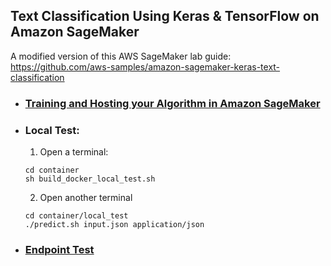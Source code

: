 ## Text Classification Using Keras & TensorFlow on Amazon SageMaker

A modified version of this AWS SageMaker lab guide: https://github.com/aws-samples/amazon-sagemaker-keras-text-classification

* ### [Training and Hosting your Algorithm in Amazon SageMaker](./sagemaker_keras_text_classification.ipynb)

* ### Local Test:
  1. Open a terminal:
  ```shell
  cd container
  sh build_docker_local_test.sh
  ```
  2. Open another terminal
  ```shell
  cd container/local_test
  ./predict.sh input.json application/json
  ```
  
* ### [Endpoint Test](./endpoint_test.ipynb)
